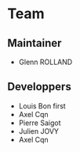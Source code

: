 # Team 

## Maintainer 

- Glenn ROLLAND

## Developpers

- Louis Bon first
- Axel Cqn
- Pierre Saigot
- Julien JOVY
- Axel Cqn
